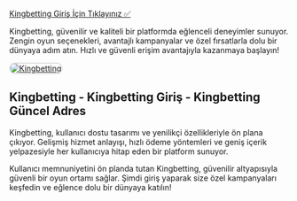 <a href="http://www.redly.vip/3A5tsFl">Kingbetting Giriş İçin Tıklayınız ✅</a>

<p>Kingbetting, güvenilir ve kaliteli bir platformda eğlenceli deneyimler sunuyor. Zengin oyun seçenekleri, avantajlı kampanyalar ve özel fırsatlarla dolu bir dünyaya adım atın. Hızlı ve güvenli erişim avantajıyla kazanmaya başlayın!</p>

<a href="http://www.redly.vip/3A5tsFl" title="Kingbetting">
  <img src="https://i.ibb.co/MkY55wf/photo-2025-01-15-16-52-46.jpg" alt="Kingbetting" style="max-width: 100%; border: 2px solid #ddd; border-radius: 10px;">
</a>

<h2>Kingbetting - Kingbetting Giriş - Kingbetting Güncel Adres</h2>

<p>Kingbetting, kullanıcı dostu tasarımı ve yenilikçi özellikleriyle ön plana çıkıyor. Gelişmiş hizmet anlayışı, hızlı ödeme yöntemleri ve geniş içerik yelpazesiyle her kullanıcıya hitap eden bir platform sunuyor.</p>

<p>Kullanıcı memnuniyetini ön planda tutan Kingbetting, güvenilir altyapısıyla güvenli bir oyun ortamı sağlar. Şimdi giriş yaparak size özel kampanyaları keşfedin ve eğlence dolu bir dünyaya katılın!</p>
